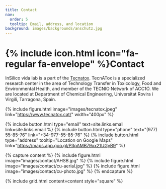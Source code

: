 ```yaml
---
title: Contact
nav:
  order: 5
  tooltip: Email, address, and location
background: images/backgrounds/anschutz.jpg
---
```


# {% include icon.html icon="fa-regular fa-envelope" %}Contact

InSilico vida lab is a part of the [Tecnatox](https://www.tecnatox.cat/). TecnATox is a specialized research center in the area of Technology Transfer in Toxicology, Food and Environmental Health, and member of the TECNIO Network of ACC1Ó. 
We are located at Department of Chemical Engineering, Universitat Rovira i Virgili, Tarragona, Spain. 

{%
  include figure.html
  image="images/tecnatox.jpeg"
  link="https://www.tecnatox.cat/"
  width="400px"
%}

{%
  include button.html
  type="email"
  text=site.links.email
  link=site.links.email
%}
{%
  include button.html
  type="phone"
  text="(977) 55-85-76"
  link="+34-977-55-85-76"
%}
{%
  include button.html
  type="address"
  tooltip="Location on Google Maps"
  link="https://maps.app.goo.gl/P3pAMB79xx21UGyB9"
%}

{% capture content %}
{% include figure.html image="images/contact/AHSB.jpg" %}
{% include figure.html image="images/contact/cu-aerial.jpg" %}
{% include figure.html image="images/contact/cu-photo.jpg" %}
{% endcapture %}

{%
  include grid.html
  content=content
  style="square"
%}

